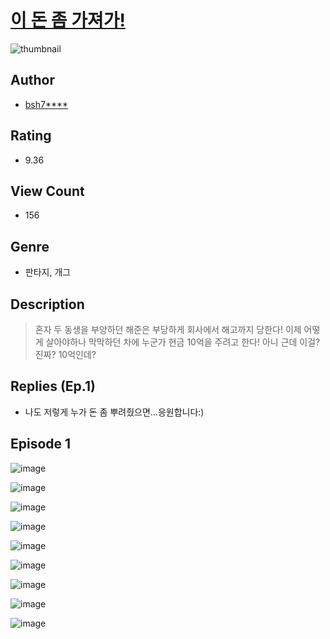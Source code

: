 # [이 돈 좀 가져가!](https://comic.naver.com/challenge/list?titleId=809996)
![thumbnail](https://image-comic.pstatic.net/user_contents_data/challenge_comic/2023/05/23/366760/upload_7365132726009279589_480x623.jpeg)

## Author
- [bsh7****](https://comic.naver.com/artistTitle?id=366760)

## Rating
- 9.36

## View Count
- 156

## Genre
- 판타지, 개그

## Description
> 혼자 두 동생을 부양하던 해준은 부당하게 회사에서 해고까지 당한다! 이제 어떻게 살아야하나 막막하던 차에 누군가 현금 10억을 주려고 한다! 아니 근데 이걸? 진짜? 10억인데?

## Replies (Ep.1)
- 나도 저렇게 누가 돈 좀 뿌려줬으면...응원합니다:)

## Episode 1
![image](https://image-comic.pstatic.net/user_contents_data/challenge_comic/2023/05/23/366760/upload_3703191661941568818.jpeg)

![image](https://image-comic.pstatic.net/user_contents_data/challenge_comic/2023/05/23/366760/upload_7221913846098911798.jpeg)

![image](https://image-comic.pstatic.net/user_contents_data/challenge_comic/2023/05/23/366760/upload_3472616588226869091.jpeg)

![image](https://image-comic.pstatic.net/user_contents_data/challenge_comic/2023/05/23/366760/upload_7005125139891446839.jpeg)

![image](https://image-comic.pstatic.net/user_contents_data/challenge_comic/2023/05/23/366760/upload_4050764870959915317.jpeg)

![image](https://image-comic.pstatic.net/user_contents_data/challenge_comic/2023/05/23/366760/upload_3617345092515346276.jpeg)

![image](https://image-comic.pstatic.net/user_contents_data/challenge_comic/2023/05/23/366760/upload_4063998610058404916.jpeg)

![image](https://image-comic.pstatic.net/user_contents_data/challenge_comic/2023/05/23/366760/upload_3918476052282815540.jpeg)

![image](https://image-comic.pstatic.net/user_contents_data/challenge_comic/2023/05/23/366760/upload_7377797128668656179.jpeg)
